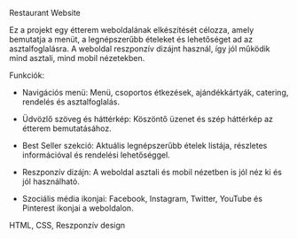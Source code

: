 Restaurant Website

Ez a projekt egy étterem weboldalának elkészítését célozza, amely bemutatja a menüt, a legnépszerűbb ételeket és lehetőséget ad az asztalfoglalásra. A weboldal reszponzív dizájnt használ, így jól működik mind asztali, mind mobil nézetekben.

Funkciók:

- Navigációs menü: Menü, csoportos étkezések, ajándékkártyák, catering, rendelés és asztalfoglalás.

- Üdvözlő szöveg és háttérkép: Köszöntő üzenet és szép háttérkép az étterem bemutatásához.

- Best Seller szekció: Aktuális legnépszerűbb ételek listája, részletes információval és rendelési lehetőséggel.

- Reszponzív dizájn: A weboldal asztali és mobil nézetben is jól néz ki és jól használható.

- Szociális média ikonjai: Facebook, Instagram, Twitter, YouTube és Pinterest ikonjai a weboldalon.

HTML, CSS, Reszponzív design
